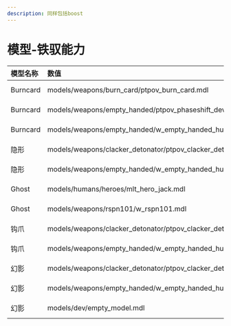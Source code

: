 ```yaml
---
description: 同样包括boost
---
```


# 模型-铁驭能力

| 模型名称 | 数值 | 标注 |
| :--- | :--- | :--- |
| Burncard | models/weapons/burn\_card/ptpov\_burn\_card.mdl | View model |
| Burncard | models/weapons/empty\_handed/ptpov\_phaseshift\_device.mdl | View model |
| Burncard | models/weapons/empty\_handed/w\_empty\_handed\_human.mdl | Player model |
| 隐形 | models/weapons/clacker\_detonator/ptpov\_clacker\_detonator.mdl | View model |
| 隐形 | models/weapons/empty\_handed/w\_empty\_handed\_human.mdl | Player model |
| Ghost | models/humans/heroes/mlt\_hero\_jack.mdl | Ghost model |
| Ghost | models/weapons/rspn101/w\_rspn101.mdl | Weapon model |
| 钩爪 | models/weapons/clacker\_detonator/ptpov\_clacker\_detonator.mdl | View model |
| 钩爪 | models/weapons/empty\_handed/w\_empty\_handed\_human.mdl | Player model |
| 幻影 | models/weapons/clacker\_detonator/ptpov\_clacker\_detonator.mdl | View model |
| 幻影 | models/weapons/empty\_handed/w\_empty\_handed\_human.mdl | Player model |
| 幻影 | models/dev/empty\_model.mdl | Projectile model |

